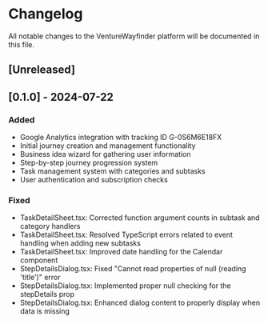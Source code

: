 
# Changelog

All notable changes to the VentureWayfinder platform will be documented in this file.

## [Unreleased]

## [0.1.0] - 2024-07-22
### Added
- Google Analytics integration with tracking ID G-0S6M6E18FX
- Initial journey creation and management functionality
- Business idea wizard for gathering user information
- Step-by-step journey progression system
- Task management system with categories and subtasks
- User authentication and subscription checks

### Fixed
- TaskDetailSheet.tsx: Corrected function argument counts in subtask and category handlers
- TaskDetailSheet.tsx: Resolved TypeScript errors related to event handling when adding new subtasks
- TaskDetailSheet.tsx: Improved date handling for the Calendar component
- StepDetailsDialog.tsx: Fixed "Cannot read properties of null (reading 'title')" error
- StepDetailsDialog.tsx: Implemented proper null checking for the stepDetails prop
- StepDetailsDialog.tsx: Enhanced dialog content to properly display when data is missing

